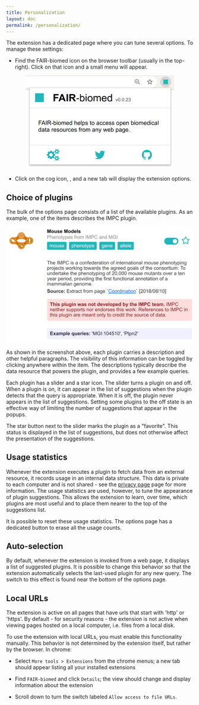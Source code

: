 ```yaml
---
title: Personalization
layout: doc
permalink: /personalization/
---
```



The extension has a dedicated page where you can tune several options. To manage these settings:
 
 - Find the FAIR-biomed icon on the browser toolbar (usually in the top-right). Click on that icon and a small menu will appear.

<p align="center">
<img src="../images/options_popup.png" width="400" class="screenshot">
</p>

 - Click on the cog icon, <i class="fas fa-cogs"></i>, and a new tab will display the extension options. 


## Choice of plugins

The bulk of the options page consists of a list of the available plugins. As an example, one of the items describes the IMPC plugin. 

<p align="center">
<img src="../images/options_impc_description.png" width="540" class="screenshot">
</p>

As shown in the screenshot above, each plugin carries a description and other helpful paragraphs. The visibility of this information can be toggled by clicking anywhere within the item. The descriptions typically describe the data resource that powers the plugin, and provides a few example queries.
 
Each plugin has a slider and a star icon. The slider turns a plugin on and off. When a plugin is on, it can appear in the list of suggestions when the plugin detects that the query is appropriate. When it is off, the plugin never appears in the list of suggestions. Setting some plugins to the off state is an effective way of limiting the number of suggestions that appear in the popups. 

The star button next to the slider marks the plugin as a "favorite". This status is displayed in the list of suggestions, but does not otherwise affect the presentation of the suggestions.


## Usage statistics

Whenever the extension executes a plugin to fetch data from an external resource, it records usage in an internal data structure. This data is private to each computer and is not shared - see the [privacy page](../privacy/) page for more information. The usage statistics are used, however, to tune the appearance of plugin suggestions. This allows the extension to learn, over time, which plugins are most useful and to place them nearer to the top of the suggestions list. 

It is possible to reset these usage statistics. The options page has a dedicated button to erase all the usage counts.


## Auto-selection

By default, whenever the extension is invoked from a web page, it displays a list of suggested plugins. It is possible to change this behavior so that the extension automatically selects the last-used plugin for any new query. The switch to this effect is found near the bottom of the options page.


## Local URLs

The extension is active on all pages that have urls that start with 'http' or 'https'. By default - for security reasons - the extension is not active when viewing pages hosted on a local computer, i.e. files from a local disk. 

To use the extension with local URLs, you must enable this functionality manually. This behavior is not determined by the extension itself, but rather by the browser. In chrome:
 
 - Select `More tools > Extensions` from the chrome menus; a new tab should appear listing all your installed extensions
 
 - Find `FAIR-biomed` and click `Details`; the view should change and display information about the extension
 
 - Scroll down to turn the switch labeled `Allow access to file URLs`.

